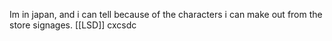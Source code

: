 
Im in japan, and i can tell because of the characters i can make out from the store signages. [[LSD]] cxcsdc